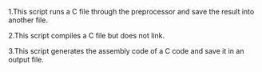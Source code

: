 1.This script runs a C file through the preprocessor and save the result into another file.

2.This script compiles a C file but does not link.

3.This script generates the assembly code of a C code and save it in an output file.
